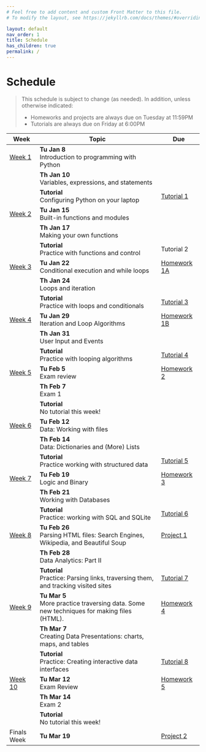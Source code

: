 ```yaml
---
# Feel free to add content and custom Front Matter to this file.
# To modify the layout, see https://jekyllrb.com/docs/themes/#overriding-theme-defaults

layout: default
nav_order: 1
title: Schedule
has_children: true
permalink: /
---
```

# Schedule
> This schedule is subject to change (as needed). In addition, unless otherwise indicated:
> * Homeworks and projects are always due on Tuesday at 11:59PM
> * Tutorials are always due on Friday at 6:00PM

<table class="schedule">
    <thead>
        <tr>
            <th>Week</th>
            <th>Topic</th>
            <th>Due</th>
        </tr>
    </thead>
    <tbody>
        <!-- WEEK #1 -->
        <tr class="done">
            <td>
                <a href="week-01">Week 1</a>
            </td>
            <td>
                <strong>Tu Jan 8</strong><br>
                Introduction to programming with Python<br>
            </td>
            <td></td>
        </tr>
        <tr class="done">
            <td></td>
            <td>
                <strong>Th Jan 10</strong><br>
                Variables, expressions, and statements
            </td>
            <td></td>
        </tr>
        <tr class="done">
            <td></td>
            <td>
                <strong>Tutorial</strong><br>
                Configuring Python on your laptop
            </td>
            <td><a class="label label-default" target="_blank" href="https://docs.google.com/document/d/1D2Y6u2hZm2zdyLB9IRjrS-IKhDR1v65ZfgxYIVYc0Hk/edit?usp=sharing">Tutorial 1 <i class="fas fa-link"></i></a></td>
        </tr>
        <!-- WEEK #2 -->
        <tr class="done">
            <td><a href="week-02">Week 2</a></td>
            <td>
                <strong>Tu Jan 15</strong><br>
                Built-in functions and modules<br>
            </td>
            <td></td>
        </tr>
        <tr class="done">
            <td></td>
            <td>
                <strong>Th Jan 17</strong><br>
                    Making your own functions
            </td>
            <td></td>
        </tr>
        <tr class="done">
            <td></td>
            <td>
                <strong>Tutorial</strong><br>
                Practice with functions and control
            </td>
            <td>   
                <span class="label label-default">Tutorial 2</span>
            </td>
        </tr>
        <!-- WEEK #3 -->
        <tr class="done">
            <td><a href="week-03">Week 3</a></td>
            <td>
                <strong>Tu Jan 22</strong><br>
                Conditional execution and while loops<br>
            </td>
            <td>
                <a class="label label-green" target="_blank"  href="course-files/homework/hw01/README">Homework 1A <i class="fas fa-link"></i></a>
            </td>
        </tr>
        <tr class="done">
            <td></td>
            <td>
                <strong>Th Jan 24</strong><br>
                Loops and iteration
            </td>
            <td></td>
        </tr>
        <tr class="done">
            <td></td>
            <td>
                <strong>Tutorial</strong><br>
                Practice with loops and conditionals
            </td>
            <td>
                <a class="label label-default" target="_blank" href="https://docs.google.com/document/d/1mqHKMTGpX6XN7r2_cQmavrnJbpS_M4owyc5FWshtwQo/edit?usp=sharing">Tutorial 3 <i class="fas fa-link"></i></a>
            </td>
        </tr>
        <!-- WEEK #4 -->
        <tr class="done">
            <td><a href="week-04">Week 4</a></td>
            <td>
                <strong>Tu Jan 29</strong><br>
                Iteration and Loop Algorithms<br>
            </td>
            <td>
                <a class="label label-green" href="course-files/homework/hw01/README">Homework 1B <i class="fas fa-link"></i></a>
            </td>
        </tr>
        <tr class="done">
            <td></td>
            <td>
                <strong>Th Jan 31</strong><br>
                User Input and Events
            </td>
            <td></td>
        </tr>
        <tr class="done">
            <td></td>
            <td>
                <strong>Tutorial</strong><br>
                Practice with looping algorithms
            </td>
            <td><a class="label label-default" href="course-files/tutorials/tutorial04/README">Tutorial 4 <i class="fas fa-link"></i></a></td>
        </tr>
        <!-- WEEK #5 -->
        <tr class="done">
            <td><a href="week-05">Week 5</a></td>
            <td>
                <strong>Tu Feb 5</strong><br>
                Exam review
            </td>
            <td>
                <a class="label label-green"  href="course-files/homework/hw02/README">Homework 2 <i class="fas fa-link"></i></a>
            </td>
        </tr>
        <tr class="done">
            <td></td>
            <td>
                <strong>Th Feb 7</strong><br>
                <span class="label label-blue">Exam 1</span>
            </td>
            <td></td>
        </tr>
        <tr class="done">
            <td></td>
            <td>
                <strong>Tutorial</strong><br>
                No tutorial this week!
            </td>
            <td></td>
        </tr>
        <!-- WEEK #6 -->
        <tr>
            <td><a href="week-06">Week 6</a></td>
            <td>
                <strong>Tu Feb 12</strong><br>
                Data: Working with files
            </td>
            <td>
            </td>
        </tr>
        <tr>
            <td></td>
            <td>
                <strong>Th Feb 14</strong><br>
                Data: Dictionaries and (More) Lists
            </td>
            <td></td>
        </tr>
        <tr>
            <td></td>
            <td>
                <strong>Tutorial</strong><br>
                Practice working with structured data
            </td>
            <td><a class="label label-default" href="course-files/tutorials/tutorial05/README">Tutorial 5 <i class="fas fa-link"></i></a></td>
        </tr>
        <!-- WEEK #7 -->
        <tr>
            <td><a href="week-07">Week 7</a></td>
            <td>
                <strong>Tu Feb 19</strong><br>
                Logic and Binary<br>
            </td>
            <td>
                <a class="label label-green" href="course-files/homework/hw_03/README">Homework 3 <i class="fas fa-link"></i></a>
            </td>
        </tr>
        <tr>
            <td></td>
            <td>
                <strong>Th Feb 21</strong><br>
                Working with Databases
            </td>
            <td>
            </td>
        </tr>
        <tr>
            <td></td>
            <td>
                <strong>Tutorial</strong><br>
                Practice: working with SQL and SQLite
            </td>
            <td><a class="label label-default" href="course-files/tutorials/tutorial06/README">Tutorial 6 <i class="fas fa-link"></i></a></td>
        </tr>
        <!-- WEEK #8 -->
        <tr>
            <td><a href="week-08">Week 8</a></td>
            <td>
                <strong>Tu Feb 26</strong><br>
                Parsing HTML files: Search Engines, Wikipedia, and Beautiful Soup
            </td>
            <td>
                <a class="label label-purple" href="course-files/projects/project_01/">Project 1 <i class="fas fa-link"></i></a>
            </td>
        </tr>
        <tr>
            <td></td>
            <td>
                <strong>Th Feb 28</strong><br>
                Data Analytics: Part II
            </td>
            <td>
            </td>
        </tr>
        <tr>
            <td></td>
            <td>
                <strong>Tutorial</strong><br>
                Practice: Parsing links, traversing them, and tracking visited sites
            </td>
            <td><a class="label label-default" href="course-files/tutorials/tutorial07/README">Tutorial 7 <i class="fas fa-link"></i></a></td>
        </tr>
        <!-- WEEK #9 -->
        <tr>
            <td><a href="week-09">Week 9</a></td>
            <td>
                <strong>Tu Mar 5</strong><br>
                More practice traversing data. Some new techniques for making files (HTML).<br>
            </td>
            <td>
                <a class="label label-green" href="course-files/homework/hw04/README">Homework 4 <i class="fas fa-link"></i></a>
            </td>
        </tr>
        <tr>
            <td></td>
            <td>
                <strong>Th Mar 7</strong><br>
                Creating Data Presentations: charts, maps, and tables
            </td>
            <td></td>
        </tr>
        <tr>
            <td></td>
            <td>
                <strong>Tutorial</strong><br>
                Practice: Creating interactive data interfaces
            </td>
            <td><a class="label label-default" href="course-files/tutorials/tutorial08/README">Tutorial 8 <i class="fas fa-link"></i></a></td>
        </tr>
        <!-- WEEK #10 -->
        <tr>
            <td><a href="week-10">Week 10</a></td>
            <td>
                <strong>Tu Mar 12</strong><br>
                Exam Review<br>
            </td>
            <td>
                 <a class="label label-green" href="course-files/homework/hw05/README">Homework 5 <i class="fas fa-link"></i></a>
            </td>
        </tr>
        <tr>
            <td></td>
            <td>
                <strong>Th Mar 14</strong><br>
                <span class="label label-blue">Exam 2</span>
            </td>
            <td></td>
        </tr>
        <tr>
            <td></td>
            <td>
                <strong>Tutorial</strong><br>
                No tutorial this week!
            </td>
            <td></td>
        </tr>
        <!-- FINALS WEEK -->
        <tr>
            <td>Finals Week</td>
            <td>
                <strong>Tu Mar 19</strong><br>
            </td>
            <td>
                <a class="label label-purple" href="course-files/projects/project_02/">Project 2 <i class="fas fa-link"></i></a>
            </td>
        </tr>
    </tbody>
</table>